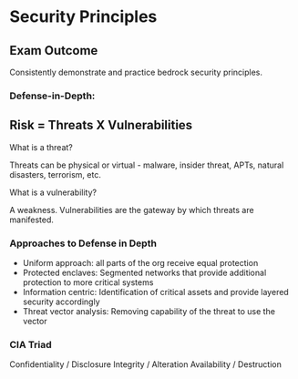 # Security Principles

## Exam Outcome

Consistently demonstrate and practice bedrock security principles.

### Defense-in-Depth:

## Risk = Threats X Vulnerabilities

What is a threat?

Threats can be physical or virtual - malware, insider threat, APTs, natural disasters, terrorism, etc.

What is a vulnerability?

A weakness. Vulnerabilities are the gateway by which threats are manifested.

### Approaches to Defense in Depth

- Uniform approach: all parts of the org receive equal protection
- Protected enclaves: Segmented networks that provide additional protection to more critical systems
- Information centric: Identification of critical assets and provide layered security accordingly
- Threat vector analysis: Removing capability of the threat to use the vector

### CIA Triad

Confidentiality / Disclosure
Integrity / Alteration
Availability / Destruction

